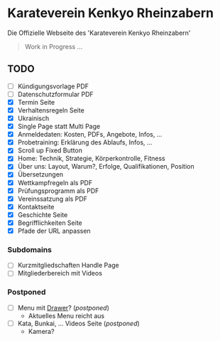# Karateverein Kenkyo Rheinzabern

Die Offizielle Webseite des 'Karateverein Kenkyo Rheinzabern'

> Work in Progress ...

## TODO

- [ ] Kündigungsvorlage PDF
- [ ] Datenschutzformular PDF
- [x] Termin Seite
- [x] Verhaltensregeln Seite
- [x] Ukrainisch
- [x] Single Page statt Multi Page
- [x] Anmeldedaten: Kosten, PDFs, Angebote, Infos, ...
- [x] Probetraining: Erklärung des Ablaufs, Infos, ...
- [x] Scroll up Fixed Button 
- [x] Home: Technik, Strategie, Körperkontrolle, Fitness
- [x] Über uns: Layout, Warum?, Erfolge, Qualifikationen, Position
- [x] Übersetzungen
- [x] Wettkampfregeln als PDF
- [x] Prüfungsprogramm als PDF
- [x] Vereinssatzung als PDF
- [x] Kontaktseite
- [x] Geschichte Seite
- [x] Begrifflichkeiten Seite
- [x] Pfade der URL anpassen 

### Subdomains

- [ ] Kurzmitgliedschaften Handle Page
- [ ] Mitgliederbereich mit Videos 

### Postponed 

- [ ] Menu mit [Drawer](https://mantine.dev/core/drawer/)? (*postponed*)
  - Aktuelles Menu reicht aus
- [ ] Kata, Bunkai, ... Videos Seite (*postponed*)
  - Kamera?